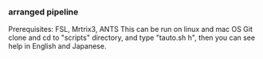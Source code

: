 ### arranged pipeline

Prerequisites: FSL, Mrtrix3, ANTS
This can be run on linux and mac OS
Git clone and cd to "scripts" directory, and type "tauto.sh h", 
then you can see help in English and Japanese.
